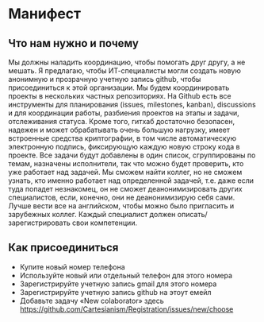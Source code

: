 # Манифест

## Что нам нужно и почему

Мы должны наладить координацию, чтобы помогать друг другу, а не мешать. Я предлагаю, чтобы ИТ-специалисты могли создать новую анонимную и прозрачную учетную запись github, чтобы присоединиться к этой организации. Мы будем координировать проекты в нескольких частных репозиториях. На Github есть все инструменты для планирования (issues, milestones, kanban), discussions и для координации работы, разбиения проектов на этапы и задачи, отслеживания статуса. Кроме того, гитхаб достаточно безопасен, надежен и может обрабатывать очень большую нагрузку, имеет встроенные средства криптографии, в том числе автоматическую электронную подпись, фиксирующую каждую новую строку кода в проекте. Все задачи будут добавлены в один список, сгруппированы по темам, назначены исполнители, так что можно будет проверить, кто уже работает над задачей. Мы сможем найти коллег, но не сможем узнать, кто именно работает над определенной задачей, т.е. даже если туда попадет незнакомец, он не сможет деанонимизировать других специалистов, если, конечно, они не деанонимизирую себя сами. Лучше вести все на английском, чтобы можно было пригласить и зарубежных коллег. Каждый специалист должен описать/зарегистрировать свои компетенции.

## Как присоединиться

- Купите новый номер телефона
- Используйте новый или отдельный телефон для этого номера
- Зарегистрируйте учетную запись gmail для этого номера
- Зарегистрируйте учетную запись github на этоут емейл
- Добавьте задачу «New colaborator» здесь https://github.com/Cartesianism/Registration/issues/new/choose
